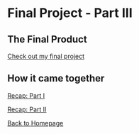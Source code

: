 # Final Project - Part III

## The Final Product
[Check out my final project](https://preview.shorthand.com/7J7F2y4GCkFPlKG8)

## How it came together
[Recap: Part I](final_project_Watters.md)

[Recap: Part II](final_project_Part11_watters.md)









[Back to Homepage](/README.md)
